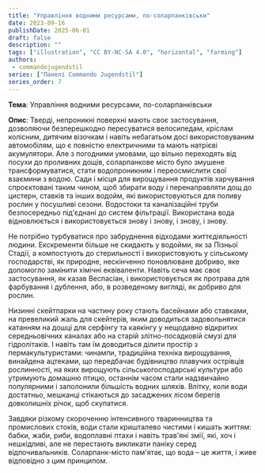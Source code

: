 ```yaml
---
title: "Управління водними ресурсами, по-соларпанківськи"
date: 2023-09-16
publishDate: 2025-06-01
draft: false
description: ""
tags: ["illustration", "CC BY-NC-SA 4.0", "horizontal", "farming"]
authors:
 - commandojugendstil
series: ["Панелі Commando Jugendstil"]
series_order: 7
---
```


**Тема**: 
Управління водними ресурсами, по-соларпанківськи

**Опис**:
Тверді, непроникні поверхні мають своє застосування, дозволяючи безперешкодно пересуватися велосипедам, кріслам колісним, дитячим візочкам і навіть небагатьом досі використовуваним автомобілям, що є повністю електричними та мають натрієві акумулятори. Але з погодними умовами, що вільно переходять від посухи до проливних дощів, соларпанкове місто було змушене трансформуватися, стати водопроникним і переосмислити свої взаємини з водою.
Сади і місця для вирощування продуктів харчування спроєктовані таким чином, щоб збирати воду і перенаправляти дощ до цистерн, ставків та інших водойм, які використовуються для поливу рослин у посушливі сезони. Водостоки та каналізаційні труби безпосередньо під'єднані до систем фільтрації. Використана вода відновлюється і використовується знову і знову, і знову, і знову.

Не потрібно турбуватися про забруднення відходами життєдіяльності людини. Екскременти більше не скидають у водойми, як за Пізньої Стадії, а компостують до стерильності і використовують у сільському господарстві, як природне, нескінченно поновлюване добриво, яке допомогло замінити хімічні еквіваленти. Навіть сеча має своє застосування, як казав Веспасіан, і використовується як протрава для фарбування і дублення, або, в розведеному вигляді, як добриво для рослин.

Низинні скейтпарки на частину року стають басейнами або ставками, на превеликий жаль для скейтерів, яким доводиться задовольнятися катанням на дошці для серфінгу та каякінгу у нещодавно відкритих середньовічних каналах або на старій злітно-посадковій смузі для гідролітаків. І навіть там їм доводиться ділити простір з пермакультуристами: чинампи, традиційна техніка вирощування, винайдена ацтеками, що передбачає будівництво плавучих острівців рослинності, на яких вирощують сільськогосподарські культури або утримують домашню птицю, останнім часом стали надзвичайно популярними і заполонили більшість водних шляхів. Влітку, коли води достатньо, мешканці стікаються до засаджених лісом берегів довколишніх річок, щоб скупатися.

Завдяки різкому скороченню інтенсивного тваринництва та промислових стоків, води стали кришталево чистими і кишать життям: бабки, жаби, риби, водоплавні птахи і навіть трав'яні змії, які, хоч і нешкідливі, але не перестають викликати паніку серед відпочивальників.
Соларпанк-місто пам'ятає, що вода – це життя, і живе відповідно з цим принципом.
